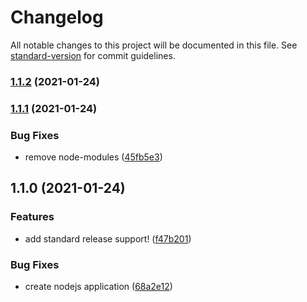 # Changelog

All notable changes to this project will be documented in this file. See [standard-version](https://github.com/conventional-changelog/standard-version) for commit guidelines.

### [1.1.2](https://github.com/bmdVC013/auto-changelog/compare/v1.1.1...v1.1.2) (2021-01-24)

### [1.1.1](https://github.com/bmdVC013/auto-changelog/compare/v1.1.0...v1.1.1) (2021-01-24)


### Bug Fixes

* remove node-modules ([45fb5e3](https://github.com/bmdVC013/auto-changelog/commit/45fb5e3c292d277094873fec5e8b9450d3a9c431))

## 1.1.0 (2021-01-24)


### Features

* add standard release support! ([f47b201](https://github.com/bmdVC013/auto-changelog/commit/f47b2011178f251a1c7ad8c579da72a50d52377c))


### Bug Fixes

* create nodejs application ([68a2e12](https://github.com/bmdVC013/auto-changelog/commit/68a2e12abae395a53f6d4170f943344ee2573a8a))
